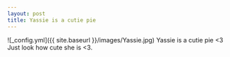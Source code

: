 ```yaml
---
layout: post
title: Yassie is a cutie pie
---
```


![_config.yml]({{ site.baseurl }}/images/Yassie.jpg)
Yassie is a cutie pie <3 Just look how cute she is <3.